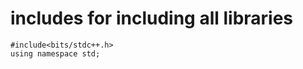 <h1>includes for including all libraries</h1>

```
#include<bits/stdc++.h>
using namespace std;
```
